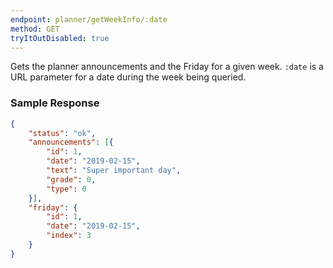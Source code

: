 ```yaml
---
endpoint: planner/getWeekInfo/:date
method: GET
tryItOutDisabled: true
---
```


Gets the planner announcements and the Friday for a given week. `:date` is a URL parameter for a date during the week being queried.

### Sample Response

```json
{
    "status": "ok",
    "announcements": [{
        "id": 1,
        "date": "2019-02-15",
        "text": "Super important day",
        "grade": 0,
        "type": 0
    }],
    "friday": {
        "id": 1,
        "date": "2019-02-15",
        "index": 3
    }
}
```